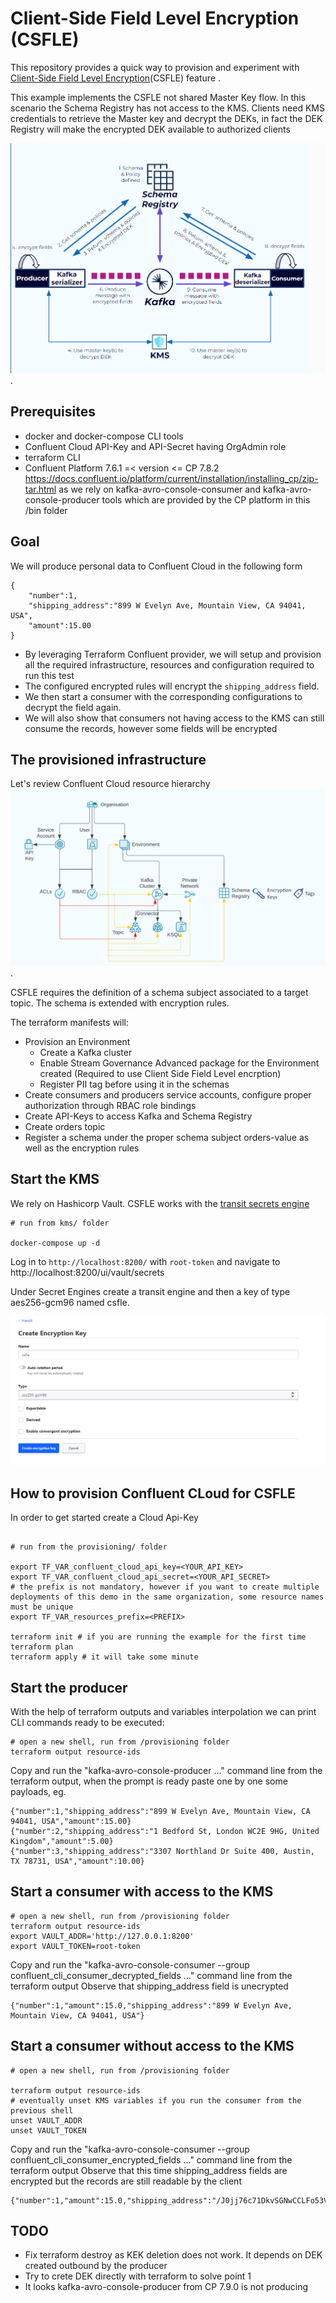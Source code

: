 # Client-Side Field Level Encryption (CSFLE)

This repository provides a quick way to provision and experiment with [Client-Side Field Level Encryption](https://docs.confluent.io/cloud/current/clusters/csfle/overview.html)(CSFLE) feature .

This example implements the CSFLE not shared Master Key flow. In this scenario the Schema Registry has not access to the KMS. 
Clients need KMS credentials to retrieve the Master key and decrypt the DEKs, in fact the DEK Registry will make the encrypted DEK available to authorized clients

![](images/non-shared-KMS.png).

## Prerequisites

* docker and docker-compose CLI tools
* Confluent Cloud API-Key and API-Secret having OrgAdmin role
* terraform CLI
* Confluent Platform  7.6.1 =< version <= CP 7.8.2 https://docs.confluent.io/platform/current/installation/installing_cp/zip-tar.html as we rely on kafka-avro-console-consumer and kafka-avro-console-producer tools which are provided by the CP platform in this /bin folder

## Goal

We will produce personal data to Confluent Cloud in the following form
```
{
    "number":1,
    "shipping_address":"899 W Evelyn Ave, Mountain View, CA 94041, USA",
    "amount":15.00
}
```
* By leveraging Terraform Confluent provider, we will setup and provision all the required infrastructure, resources and configuration required to run this test
* The configured encrypted rules will encrypt the `shipping_address` field.
* We then start a consumer with the corresponding configurations to decrypt the field again.
* We will also show that consumers not having access to the KMS can still consume the records, however some fields will be encrypted

## The provisioned infrastructure

Let's review Confluent Cloud resource hierarchy ![](images/hierarchy.png).

CSFLE requires the definition of a schema subject associated to a target topic. The schema is extended with encryption rules. 

The terraform manifests will:
 * Provision an Environment
   * Create a Kafka cluster
   * Enable Stream Governance Advanced package for the Environment created (Required to use Client Side Field Level encrption)
   * Register PII tag before using it in the schemas
 * Create consumers and producers service accounts, configure proper authorization through RBAC role bindings
 * Create API-Keys to access Kafka and Schema Registry
 * Create orders topic
 * Register a schema under the proper schema subject orders-value as well as the encryption rules

## Start the KMS

We rely on Hashicorp Vault. CSFLE works with the [transit secrets engine](https://developer.hashicorp.com/vault/docs/secrets/transit)

```shell
# run from kms/ folder

docker-compose up -d
```

Log in to `http://localhost:8200/` with `root-token` and navigate to http://localhost:8200/ui/vault/secrets

Under Secret Engines create a transit engine and then a key of type aes256-gcm96 named csfle.

![](images/csfle_vault_transit_creation.png)

## How to provision Confluent CLoud for CSFLE

In order to get started create a Cloud Api-Key

```shell

# run from the provisioning/ folder

export TF_VAR_confluent_cloud_api_key=<YOUR_API_KEY>
export TF_VAR_confluent_cloud_api_secret=<YOUR_API_SECRET>
# the prefix is not mandatory, however if you want to create multiple deployments of this demo in the same organization, some resource names must be unique
export TF_VAR_resources_prefix=<PREFIX>

terraform init # if you are running the example for the first time
terraform plan
terraform apply # it will take some minute

```

## Start the producer

With the help of terraform outputs and variables interpolation we can print CLI commands ready to be executed:

```shell
# open a new shell, run from /provisioning folder
terraform output resource-ids
```
Copy and run the  "kafka-avro-console-producer ..." command line from the terraform output, when the prompt is ready paste one by one some payloads, eg.

```
{"number":1,"shipping_address":"899 W Evelyn Ave, Mountain View, CA 94041, USA","amount":15.00}
{"number":2,"shipping_address":"1 Bedford St, London WC2E 9HG, United Kingdom","amount":5.00}
{"number":3,"shipping_address":"3307 Northland Dr Suite 400, Austin, TX 78731, USA","amount":10.00}
```

## Start a consumer with access to the KMS


```shell
# open a new shell, run from /provisioning folder
terraform output resource-ids
export VAULT_ADDR='http://127.0.0.1:8200'
export VAULT_TOKEN=root-token
```

Copy and run the  "kafka-avro-console-consumer --group confluent_cli_consumer_decrypted_fields ..." command line from the terraform output
Observe that shipping_address field is unecrypted

```shell
{"number":1,"amount":15.0,"shipping_address":"899 W Evelyn Ave, Mountain View, CA 94041, USA"}
```

## Start a consumer without access to the KMS


```shell
# open a new shell, run from /provisioning folder

terraform output resource-ids
# eventually unset KMS variables if you run the consumer from the previous shell
unset VAULT_ADDR 
unset VAULT_TOKEN
```

Copy and run the  "kafka-avro-console-consumer --group confluent_cli_consumer_encrypted_fields ..." command line from the terraform output
Observe that this time shipping_address fields are encrypted but the records are still readable by the client
```shell
{"number":1,"amount":15.0,"shipping_address":"/J0jj76c71DkvSGNwCCLFo53VzFWarlGURpYDk40MkoDxgrvByprbS7ArzCKs1B1JP18Q69r0ucmYMahn3YfjSeQzAC6oMnH/PY="}
```

## TODO
* Fix terraform destroy as KEK deletion does not work. It depends on DEK created outbound by the producer
* Try to crete DEK directly with terraform to solve point 1
* It looks kafka-avro-console-producer from CP 7.9.0 is not producing